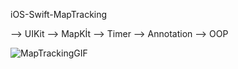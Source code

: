 iOS-Swift-MapTracking

--> UIKit
--> MapKİt
--> Timer
--> Annotation
--> OOP

![MapTrackingGIF](https://user-images.githubusercontent.com/82319635/218335674-171e06c2-6a98-491c-9cfd-2f01b1e3501e.gif)
